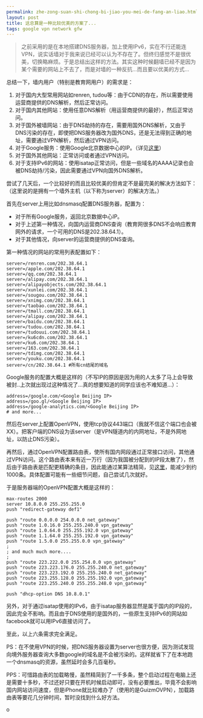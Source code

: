 ```yaml
---
permalink: zhe-zong-suan-shi-chong-bi-jiao-you-mei-de-fang-an-liao.html
layout: post
title: 这总算是一种比较优美的方案了...
tags: google vpn network gfw
---
```


>之前采用的是在本地搭建DNS服务器，加上使用IPv6，实在不行还能连VPN，说实话墙对于我来说已经可以认为不存在了。但终归感觉不是很优美，切换略麻烦。于是总结出这样的方法。其实这种时候翻墙已经不是因为某个需要的网站上不去了，而是对墙的一种反抗...而且要以优美的方式...

总结一下，墙内用户（特别是教育网用户）的需求是：

1. 对于国内大型常用网站如renren, tudou等：由于CDN的存在，所以需要使用运营商提供的DNS解析，然后正常访问。
2. 对于国内其他网站：使用任意DNS解析（用运营商提供的最好），然后正常访问。
3. 对于国外被墙网站：由于DNS劫持的存在，需要用国外DNS解析，又由于DNS污染的存在，即使把DNS服务器改为国外DNS，还是无法得到正确的地址，需要通过VPN解析，然后通过VPN访问。
4. 对于Google服务：使用Google北京数据中心的IP。（详见[这里](http://blahgeek.com/post/35242450062)）
5. 对于国外其他网站：正常访问或者通过VPN访问。
6. 对于支持IPv6的网站：使用isatap正常访问，但是一些域名的AAAA记录也会被DNS劫持/污染，因此需要通过VPN向国外DNS解析。

尝试了几天后，一个比较好的而且比较优美的但肯定不是最完美的解决方法如下：
（这里说的是拥有一个墙外主机（以下称为server）的解决方法。）

首先在server上用比如dnsmasq配置DNS服务器，配置为：

- 对于所有Google服务，返回北京数据中心IP。
- 对于上述第一种情况，向国内运营商DNS查询（教育网很多DNS不会响应教育网外的请求，一个可用的DNS是202.38.64.1）。
- 对于其他情况，向server的运营商提供的DNS查询。

第一种情况的网站的常用列表配置如下：

```
server=/renren.com/202.38.64.1
server=/apple.com/202.38.64.1
server=/qq.com/202.38.64.1
server=/alipay.com/202.38.64.1
server=/alipayobjects.com/202.38.64.1
server=/xunlei.com/202.38.64.1
server=/sougou.com/202.38.64.1
server=/xnimg.com/202.38.64.1
server=/taobao.com/202.38.64.1
server=/tmall.com/202.38.64.1
server=/alipay.com/202.38.64.1
server=/baidu.com/202.38.64.1
server=/tudou.com/202.38.64.1
server=/tudouui.com/202.38.64.1
server=/ku6cdn.com/202.38.64.1
server=/ku6.com/202.38.64.1
server=/163.com/202.38.64.1
server=/tdimg.com/202.38.64.1
server=/youku.com/202.38.64.1
server=/cn/202.38.64.1 #所有cn结尾的域名

```
Google服务的配置大概是这样的（不写IP的原因是因为用的人太多了马上会导致被封..上次就出现过这种情况了...真的想要知道的同学应该也不难知道...）：

```
address=/google.com/<Google Beijing IP>
address=/goo.gl/<Google Beijing IP>
address=/google-analytics.com/<Google Beijing IP>
# and more...

```
然后在server上配置OpenVPN，使用tcp协议443端口（我就不信这个端口也会被XX）。把客户端的DNS设为该server（是VPN隧道内的内网地址，不是外网地址，以防止DNS污染）。

再然后，通过OpenVPN配置路由表，使所有国内网段通过正常接口访问，其他通过VPN访问。这个路由表本来有近一万行（因为我国被分配到的IP段太散了），然后由于路由表是匹配更精确的条目，因此能通过某算法精简，见[这里](http://ashi009.tumblr.com/post/36581070478/vpn)，能减少到约1000条。具体配置可能有一些细节问题，自己尝试几次就好。

于是服务器端的OpenVPN配置大概是这样的：

```
max-routes 2000
server 10.8.0.0 255.255.255.0
push "redirect-gateway def1"

push "route 0.0.0.0 254.0.0.0 net_gateway"
push "route 1.0.16.0 255.255.240.0 vpn_gateway"
push "route 1.0.64.0 255.255.192.0 vpn_gateway"
push "route 1.1.64.0 255.255.192.0 vpn_gateway"
push "route 1.5.0.0 255.255.0.0 vpn_gateway"
;
; and much much more....
;
push "route 223.222.0.0 255.254.0.0 vpn_gateway"
push "route 223.223.176.0 255.255.240.0 net_gateway"
push "route 223.223.192.0 255.255.240.0 net_gateway"
push "route 223.255.128.0 255.255.192.0 vpn_gateway"
push "route 223.255.240.0 255.255.248.0 vpn_gateway"

push "dhcp-option DNS 10.8.0.1"

```
另外，对于通过isatap使用的IPv6，由于isatap服务器显然是属于国内的IP段的，因此完全不影响。而且由于DNS使用的是国外的，一些原生支持IPv6的网站如facebook就可以用IPv6直接访问了。

至此，以上六条需求完全满足。

PS：在不使用VPN的时候，把DNS服务器设置为server也很方便，因为测试发现向境外服务器查询大多数google的域名是不会被污染的。这样就省下了在本地跑一个dnsmasq的资源，虽然延时会多几百毫秒。

PPS：可惜路由表的加载略慢，虽然精简到了一千多条，整个启动过程在电脑上还是需要十多秒，不过还好只要在开机时候启动即可，没有必要推出，毕竟不会影响国内网站访问速度，但是iPhone就比较难办了（使用的是GuizmOVPN），加载路由表等要花几分钟时间，暂时没找到什么好方法。

o

